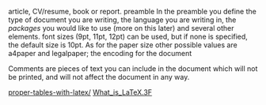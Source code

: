 article, CV/resume, book or report.
preamble
In the preamble you define the type of document you are writing, the language you are writing in, the _packages_ you would like to use (more on this later) and several other elements.
font sizes (9pt, 11pt, 12pt) can be used, but if none is specified, the default size is 10pt. 
As for the paper size other possible values are a4paper and legalpaper;
the encoding for the document

Comments are pieces of text you can include in the document which will not be printed, and will not affect the document in any way.

[proper-tables-with-latex/](https://texblog.org/2017/02/06/proper-tables-with-latex/)
[What_is_LaTeX.3F](https://www.overleaf.com/learn/latex/Learn_LaTeX_in_30_minutes#What_is_LaTeX.3F)

<!--stackedit_data:
eyJoaXN0b3J5IjpbLTI4NDcwNjkwNiw0MjAyODk2OTEsMTU2OD
AwOTMzMCwtMTAxNDMzODMwOSwtMTgyMzQ3MzYzMyw3MzA5OTgx
MTZdfQ==
-->
